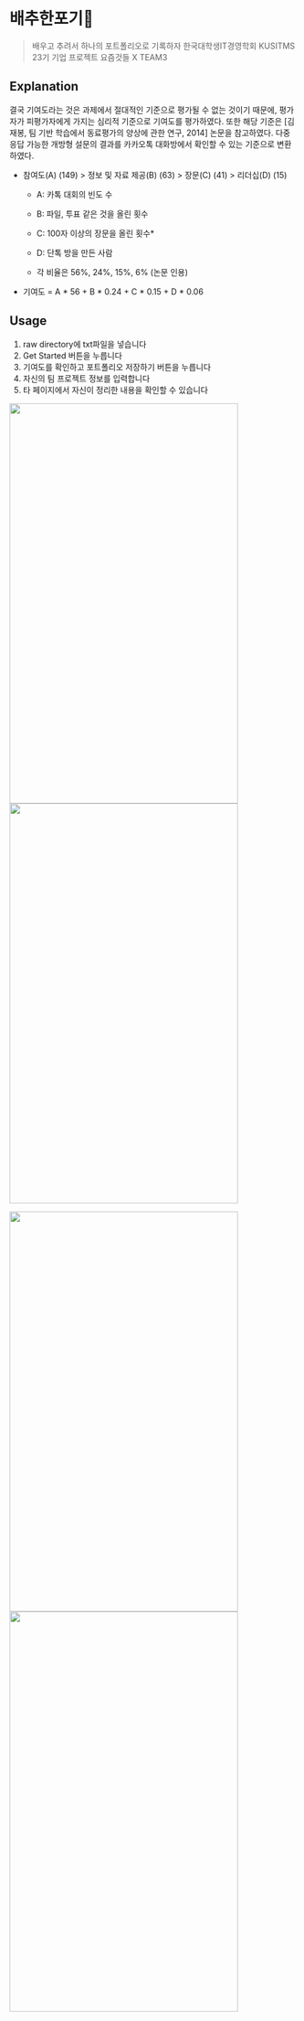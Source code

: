 # 배추한포기🥦 
> 배우고 추려서 하나의 포트폴리오로 기록하자
> 한국대학생IT경영학회 KUSITMS 23기 기업 프로젝트 요즘것들 X TEAM3

## Explanation

결국 기여도라는 것은 과제에서 절대적인 기준으로 평가될 수 없는 것이기 때문에, 
평가자가 피평가자에게 가지는 심리적 기준으로 기여도를 평가하였다.
또한 해당 기준은 [김재봉, 팀 기반 학습에서 동료평가의 양상에 관한 연구, 2014] 논문을 참고하였다.
다중 응답 가능한 개방형 설문의 결과를 카카오톡 대화방에서 확인할 수 있는 기준으로 변환하였다.

* 참여도(A) (149) > 정보 및 자료 제공(B) (63) > 장문(C) (41) > 리더십(D) (15)

  * A: 카톡 대회의 빈도 수
  * B: 파일, 투표 같은 것을 올린 횟수
  * C: 100자 이상의 장문을 올린 횟수*
  * D: 단톡 방을 만든 사람

  * 각 비율은 56%, 24%, 15%, 6% (논문 인용)

* 기여도 = A * 56 + B * 0.24 + C * 0.15 + D * 0.06

## Usage

1. raw directory에 txt파일을 넣습니다
2. Get Started 버튼을 누릅니다
3. 기여도를 확인하고 포트폴리오 저장하기 버튼을 누릅니다
4. 자신의 팀 프로젝트 정보를 입력합니다
5. 타 페이지에서 자신이 정리한 내용을 확인할 수 있습니다


<img src="https://user-images.githubusercontent.com/63048392/113374898-369dcf00-93a9-11eb-97de-4e04103c1037.jpg" width="400" height="700"> <img src="https://user-images.githubusercontent.com/63048392/113375748-09522080-93ab-11eb-91e7-9358a1c29853.jpg" width="400" height="700"> 

<img src="https://user-images.githubusercontent.com/55428816/113376548-f0e30580-93ac-11eb-90c1-cef4ecc00767.jpg" width="400" height="700"> <img src="https://user-images.githubusercontent.com/55428816/113376632-196aff80-93ad-11eb-83cb-196eb0db0022.jpg" width="400" height="700"> 














